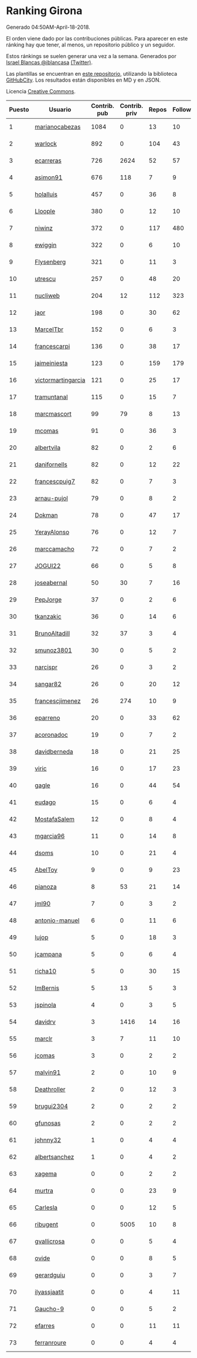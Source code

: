 # Ranking Girona

Generado 04:50AM-April-18-2018.

El orden viene dado por las contribuciones públicas. Para aparecer en este ránking hay que tener, al menos, un repositorio público y un seguidor.

Estos ránkings se suelen generar una vez a la semana. Generados por [Israel Blancas @iblancasa](https://github.com/iblancasa/) [(Twitter)](https://twitter.com/iblancasa).

Las plantillas se encuentran en [este repositorio](https://github.com/iblancasa/GH-Spanish-Ranking), utilizando la biblioteca [GitHubCity](https://github.com/iblancasa/GitHubCity). Los resultados están disponibles en MD y en JSON.

Licencia [Creative Commons](https://creativecommons.org/licenses/by/4.0/).

| Puesto   |  Usuario  | Contrib. pub | Contrib. priv |Repos| Followers | Desde |  Avatar  |
|----------|-----------|--------------|---------------|-----|-----------|-------|----------|
|1|[marianocabezas](https://github.com/marianocabezas)|1084|0|13|10|2016-05-10|![marianocabezas](https://avatars0.githubusercontent.com/u/19290459)|
|2|[warlock](https://github.com/warlock)|892|0|104|43|2010-02-03|![warlock](https://avatars2.githubusercontent.com/u/194981)|
|3|[ecarreras](https://github.com/ecarreras)|726|2624|52|57|2010-06-02|![ecarreras](https://avatars3.githubusercontent.com/u/294235)|
|4|[asimon91](https://github.com/asimon91)|676|118|7|9|2015-07-06|![asimon91](https://avatars3.githubusercontent.com/u/13195695)|
|5|[holalluis](https://github.com/holalluis)|457|0|36|8|2011-09-27|![holalluis](https://avatars1.githubusercontent.com/u/1082644)|
|6|[Lloople](https://github.com/Lloople)|380|0|12|10|2013-10-11|![Lloople](https://avatars2.githubusercontent.com/u/5665466)|
|7|[niwinz](https://github.com/niwinz)|372|0|117|480|2011-06-11|![niwinz](https://avatars0.githubusercontent.com/u/843689)|
|8|[ewiggin](https://github.com/ewiggin)|322|0|6|10|2011-03-08|![ewiggin](https://avatars1.githubusercontent.com/u/657517)|
|9|[Flysenberg](https://github.com/Flysenberg)|321|0|11|3|2017-09-22|![Flysenberg](https://avatars2.githubusercontent.com/u/32201366)|
|10|[utrescu](https://github.com/utrescu)|257|0|48|20|2012-07-20|![utrescu](https://avatars0.githubusercontent.com/u/2011002)|
|11|[nucliweb](https://github.com/nucliweb)|204|12|112|323|2012-01-05|![nucliweb](https://avatars1.githubusercontent.com/u/1307927)|
|12|[jaor](https://github.com/jaor)|198|0|30|62|2009-05-04|![jaor](https://avatars3.githubusercontent.com/u/80719)|
|13|[MarcelTbr](https://github.com/MarcelTbr)|152|0|6|3|2016-11-18|![MarcelTbr](https://avatars3.githubusercontent.com/u/23552041)|
|14|[francescarpi](https://github.com/francescarpi)|136|0|38|17|2010-05-26|![francescarpi](https://avatars2.githubusercontent.com/u/287872)|
|15|[jaimeiniesta](https://github.com/jaimeiniesta)|123|0|159|179|2008-03-09|![jaimeiniesta](https://avatars2.githubusercontent.com/u/2629)|
|16|[victormartingarcia](https://github.com/victormartingarcia)|121|0|25|17|2011-03-09|![victormartingarcia](https://avatars2.githubusercontent.com/u/659832)|
|17|[tramuntanal](https://github.com/tramuntanal)|115|0|15|7|2010-02-08|![tramuntanal](https://avatars0.githubusercontent.com/u/199462)|
|18|[marcmascort](https://github.com/marcmascort)|99|79|8|13|2013-02-14|![marcmascort](https://avatars2.githubusercontent.com/u/3595718)|
|19|[mcomas](https://github.com/mcomas)|91|0|36|3|2013-05-15|![mcomas](https://avatars3.githubusercontent.com/u/4439719)|
|20|[albertvila](https://github.com/albertvila)|82|0|2|6|2011-03-24|![albertvila](https://avatars0.githubusercontent.com/u/688206)|
|21|[danifornells](https://github.com/danifornells)|82|0|12|22|2012-12-03|![danifornells](https://avatars3.githubusercontent.com/u/2950939)|
|22|[francescpuig7](https://github.com/francescpuig7)|82|0|7|3|2016-06-15|![francescpuig7](https://avatars3.githubusercontent.com/u/19941550)|
|23|[arnau-pujol](https://github.com/arnau-pujol)|79|0|8|2|2016-08-28|![arnau-pujol](https://avatars3.githubusercontent.com/u/21292745)|
|24|[Dokman](https://github.com/Dokman)|78|0|47|17|2012-09-06|![Dokman](https://avatars1.githubusercontent.com/u/2290904)|
|25|[YerayAlonso](https://github.com/YerayAlonso)|76|0|12|7|2012-05-29|![YerayAlonso](https://avatars2.githubusercontent.com/u/1788228)|
|26|[marccamacho](https://github.com/marccamacho)|72|0|7|2|2014-04-24|![marccamacho](https://avatars1.githubusercontent.com/u/7396184)|
|27|[JOGUI22](https://github.com/JOGUI22)|66|0|5|8|2013-09-30|![JOGUI22](https://avatars0.githubusercontent.com/u/5580229)|
|28|[joseabernal](https://github.com/joseabernal)|50|30|7|16|2011-11-23|![joseabernal](https://avatars2.githubusercontent.com/u/1215598)|
|29|[PepJorge](https://github.com/PepJorge)|37|0|2|6|2013-03-08|![PepJorge](https://avatars1.githubusercontent.com/u/3807514)|
|30|[tkanzakic](https://github.com/tkanzakic)|36|0|14|6|2011-06-29|![tkanzakic](https://avatars0.githubusercontent.com/u/884028)|
|31|[BrunoAltadill](https://github.com/BrunoAltadill)|32|37|3|4|2015-12-29|![BrunoAltadill](https://avatars3.githubusercontent.com/u/16470099)|
|32|[smunoz3801](https://github.com/smunoz3801)|30|0|5|2|2014-03-09|![smunoz3801](https://avatars1.githubusercontent.com/u/6901243)|
|33|[narcispr](https://github.com/narcispr)|26|0|3|2|2011-05-19|![narcispr](https://avatars3.githubusercontent.com/u/798275)|
|34|[sangar82](https://github.com/sangar82)|26|0|20|12|2010-12-15|![sangar82](https://avatars1.githubusercontent.com/u/524030)|
|35|[francescjimenez](https://github.com/francescjimenez)|26|274|10|9|2012-05-30|![francescjimenez](https://avatars0.githubusercontent.com/u/1791741)|
|36|[eparreno](https://github.com/eparreno)|20|0|33|62|2008-03-13|![eparreno](https://avatars1.githubusercontent.com/u/3028)|
|37|[acoronadoc](https://github.com/acoronadoc)|19|0|7|2|2011-06-01|![acoronadoc](https://avatars2.githubusercontent.com/u/822481)|
|38|[davidberneda](https://github.com/davidberneda)|18|0|21|25|2012-04-12|![davidberneda](https://avatars0.githubusercontent.com/u/1636163)|
|39|[viric](https://github.com/viric)|16|0|17|23|2009-03-24|![viric](https://avatars1.githubusercontent.com/u/66664)|
|40|[gagle](https://github.com/gagle)|16|0|44|54|2012-02-17|![gagle](https://avatars0.githubusercontent.com/u/1446052)|
|41|[eudago](https://github.com/eudago)|15|0|6|4|2011-05-25|![eudago](https://avatars2.githubusercontent.com/u/809916)|
|42|[MostafaSalem](https://github.com/MostafaSalem)|12|0|8|4|2016-05-03|![MostafaSalem](https://avatars1.githubusercontent.com/u/19169958)|
|43|[mgarcia96](https://github.com/mgarcia96)|11|0|14|8|2014-02-01|![mgarcia96](https://avatars1.githubusercontent.com/u/6561770)|
|44|[dsoms](https://github.com/dsoms)|10|0|21|4|2011-07-13|![dsoms](https://avatars3.githubusercontent.com/u/912243)|
|45|[AbelToy](https://github.com/AbelToy)|9|0|9|23|2009-10-31|![AbelToy](https://avatars2.githubusercontent.com/u/147130)|
|46|[pianoza](https://github.com/pianoza)|8|53|21|14|2013-02-28|![pianoza](https://avatars3.githubusercontent.com/u/3731130)|
|47|[jml90](https://github.com/jml90)|7|0|3|2|2016-03-18|![jml90](https://avatars2.githubusercontent.com/u/17928538)|
|48|[antonio-manuel](https://github.com/antonio-manuel)|6|0|11|6|2015-04-09|![antonio-manuel](https://avatars0.githubusercontent.com/u/11867984)|
|49|[lujop](https://github.com/lujop)|5|0|18|3|2011-07-16|![lujop](https://avatars1.githubusercontent.com/u/920260)|
|50|[jcampana](https://github.com/jcampana)|5|0|6|4|2012-07-16|![jcampana](https://avatars3.githubusercontent.com/u/1982571)|
|51|[richa10](https://github.com/richa10)|5|0|30|15|2014-12-06|![richa10](https://avatars3.githubusercontent.com/u/10096428)|
|52|[ImBernis](https://github.com/ImBernis)|5|13|5|3|2016-05-28|![ImBernis](https://avatars3.githubusercontent.com/u/19626829)|
|53|[jspinola](https://github.com/jspinola)|4|0|3|5|2013-04-25|![jspinola](https://avatars3.githubusercontent.com/u/4253665)|
|54|[davidrv](https://github.com/davidrv)|3|1416|14|16|2009-03-09|![davidrv](https://avatars2.githubusercontent.com/u/61644)|
|55|[marclr](https://github.com/marclr)|3|7|11|10|2013-02-04|![marclr](https://avatars0.githubusercontent.com/u/3474291)|
|56|[jcomas](https://github.com/jcomas)|3|0|2|2|2013-12-30|![jcomas](https://avatars3.githubusercontent.com/u/6289333)|
|57|[malvin91](https://github.com/malvin91)|2|0|10|9|2014-02-27|![malvin91](https://avatars2.githubusercontent.com/u/6801363)|
|58|[Deathroller](https://github.com/Deathroller)|2|0|12|3|2014-06-18|![Deathroller](https://avatars3.githubusercontent.com/u/7921596)|
|59|[brugui2304](https://github.com/brugui2304)|2|0|2|2|2015-09-07|![brugui2304](https://avatars2.githubusercontent.com/u/14168841)|
|60|[gfunosas](https://github.com/gfunosas)|2|0|2|2|2015-11-08|![gfunosas](https://avatars1.githubusercontent.com/u/15719214)|
|61|[johnny32](https://github.com/johnny32)|1|0|4|4|2013-03-20|![johnny32](https://avatars2.githubusercontent.com/u/3924718)|
|62|[albertsanchez](https://github.com/albertsanchez)|1|0|4|2|2014-04-08|![albertsanchez](https://avatars1.githubusercontent.com/u/7221778)|
|63|[xagema](https://github.com/xagema)|0|0|2|2|2012-05-23|![xagema](https://avatars2.githubusercontent.com/u/1770166)|
|64|[murtra](https://github.com/murtra)|0|0|23|9|2012-06-05|![murtra](https://avatars3.githubusercontent.com/u/1818725)|
|65|[Carlesla](https://github.com/Carlesla)|0|0|12|5|2012-06-18|![Carlesla](https://avatars0.githubusercontent.com/u/1863714)|
|66|[ribugent](https://github.com/ribugent)|0|5005|10|8|2011-11-08|![ribugent](https://avatars1.githubusercontent.com/u/1180455)|
|67|[gvallicrosa](https://github.com/gvallicrosa)|0|0|5|4|2012-09-13|![gvallicrosa](https://avatars0.githubusercontent.com/u/2340232)|
|68|[ovide](https://github.com/ovide)|0|0|8|5|2013-02-01|![ovide](https://avatars3.githubusercontent.com/u/3451025)|
|69|[gerardguiu](https://github.com/gerardguiu)|0|0|3|7|2013-10-14|![gerardguiu](https://avatars2.githubusercontent.com/u/5679102)|
|70|[ilyassjaatit](https://github.com/ilyassjaatit)|0|0|4|11|2013-12-06|![ilyassjaatit](https://avatars0.githubusercontent.com/u/6122534)|
|71|[Gaucho-9](https://github.com/Gaucho-9)|0|0|5|2|2014-01-27|![Gaucho-9](https://avatars3.githubusercontent.com/u/6517150)|
|72|[efarres](https://github.com/efarres)|0|0|11|11|2014-03-04|![efarres](https://avatars0.githubusercontent.com/u/6848360)|
|73|[ferranroure](https://github.com/ferranroure)|0|0|4|4|2015-09-28|![ferranroure](https://avatars0.githubusercontent.com/u/14871012)|
